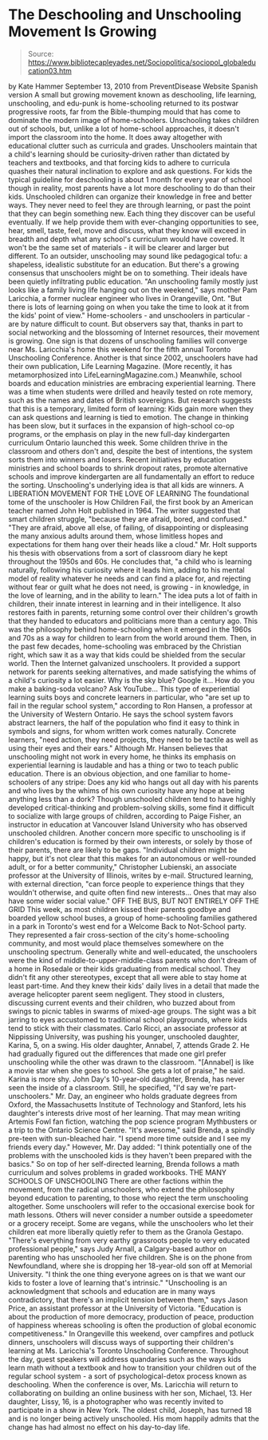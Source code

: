 # The Deschooling and Unschooling Movement Is Growing

> Source: https://www.bibliotecapleyades.net/Sociopolitica/sociopol_globaleducation03.htm

by Kate Hammer
September 13, 2010
from
PreventDisease Website
Spanish version
A small but growing movement known as
deschooling, life learning, unschooling, and edu-punk is
home-schooling returned to its postwar progressive roots, far from the
Bible-thumping mould that has come to dominate the modern image of home-schoolers.
Unschooling takes children out of schools, but, unlike a lot of home-school
approaches, it doesn't import the classroom into the home. It does away
altogether with educational clutter such as curricula and grades.
Unschoolers maintain that a child's learning should be curiosity-driven
rather than dictated by teachers and textbooks, and that forcing kids to
adhere to curricula quashes their natural inclination to explore and ask
questions.
For kids the typical guideline for deschooling is about 1 month for every
year of school though in reality, most parents have a lot more deschooling
to do than their kids.
Unschooled children can organize their knowledge in free and better ways.
They never need to feel they are through learning, or past the point that
they can begin something new.
Each thing they discover can be useful
eventually. If we help provide them with ever-changing opportunities to see,
hear, smell, taste, feel, move and discuss, what they know will exceed in
breadth and depth what any school's curriculum would have covered. It won't
be the same set of materials - it will be clearer and larger but different.
To an outsider, unschooling may sound like pedagogical tofu: a shapeless,
idealistic substitute for an education. But there's a growing consensus that
unschoolers might be on to something.
Their ideals have been quietly
infiltrating public education.
"An unschooling family mostly just looks
like a family living life
hanging out on the weekend," says mother Pam Laricchia, a former nuclear engineer who lives in Orangeville, Ont.
"But there is lots of learning going on when
you take the time to look at it from the kids' point of view."
Home-schoolers - and unschoolers in particular - are by nature difficult to count. But observers say that, thanks in part to
social networking and the blossoming of Internet resources, their movement
is growing.
One sign is that dozens of unschooling families will converge near Ms.
Laricchia's home this weekend for the fifth annual Toronto Unschooling
Conference. Another is that since 2002, unschoolers have had their own
publication, Life Learning Magazine. (More recently, it has metamorphosized
into
LifeLearningMagazine.com.)
Meanwhile, school boards and education ministries are embracing experiential
learning.
There was a time when students were drilled and heavily tested on rote
memory, such as the names and dates of British sovereigns. But research
suggests that this is a temporary, limited form of learning: Kids gain more
when they can ask questions and learning is tied to emotion.
The change in thinking has been slow, but it surfaces in the expansion of
high-school co-op programs, or the emphasis on play in the new full-day
kindergarten curriculum Ontario launched this week.
Some children thrive in the classroom and others don't and, despite the best
of intentions, the system sorts them into winners and losers.
Recent initiatives by education ministries and school boards to shrink
dropout rates, promote alternative schools and improve kindergarten are all
fundamentally an effort to reduce the sorting.
Unschooling's underlying idea is that all kids
are winners.
A LIBERATION MOVEMENT
FOR THE LOVE OF LEARNING
The foundational tome of the unschooler is
How Children Fail, the first book
by an American teacher named John Holt published in 1964.
The writer suggested that smart children
struggle,
"because they are afraid, bored, and confused."
"They are afraid, above all else, of
failing, of disappointing or displeasing the many anxious adults around
them, whose limitless hopes and expectations for them hang over their
heads like a cloud."
Mr. Holt supports his thesis with observations
from a sort of classroom diary he kept throughout the 1950s and 60s.
He concludes that,
"a child who is learning naturally,
following his curiosity where it leads him, adding to his mental model
of reality whatever he needs and can find a place for, and rejecting
without fear or guilt what he does not need, is growing - in knowledge,
in the love of learning, and in the ability to learn."
The idea puts a lot of faith in children, their
innate interest in learning and in their intelligence. It also restores
faith in parents, returning some control over their children's growth that
they handed to educators and politicians more than a century ago.
This was the philosophy behind home-schooling when it emerged in the 1960s
and 70s as a way for children to learn from the world around them. Then, in
the past few decades, home-schooling was embraced by the Christian right,
which saw it as a way that kids could be shielded from the secular world.
Then the Internet galvanized unschoolers. It provided a support network for
parents seeking alternatives, and made satisfying the whims of a child's
curiosity a lot easier.
Why is the sky blue? Google it... How do you make
a baking-soda volcano? Ask YouTube...
This type of experiential learning suits boys and concrete learners in
particular, who "are set up to fail in the regular school system," according
to Ron Hansen, a professor at the University of Western Ontario.
He says the school system favors abstract learners, the half of the
population who find it easy to think in symbols and signs, for whom written
work comes naturally.
Concrete learners,
"need action, they need projects, they need
to be tactile as well as using their eyes and their ears."
Although Mr. Hansen believes that unschooling
might not work in every home, he thinks its emphasis on experiential
learning is laudable and has a thing or two to teach public education.
There is an obvious objection, and one familiar to home-schoolers of any
stripe:
Does any kid who hangs out all day with his parents and who lives by
the whims of his own curiosity have any hope at being anything less than a
dork?
Though unschooled children tend to have highly developed critical-thinking
and problem-solving skills, some find it difficult to socialize with large
groups of children, according to Paige Fisher, an instructor in education at
Vancouver Island University who has observed unschooled children.
Another concern more specific to unschooling is if children's education is
formed by their own interests, or solely by those of their parents, there
are likely to be gaps.
"Individual children might be happy, but
it's not clear that this makes for an autonomous or well-rounded adult,
or for a better community," Christopher Lubienski, an associate
professor at the University of Illinois, writes by e-mail.
Structured learning, with external direction,
"can force people to experience things that
they wouldn't otherwise, and quite often find new interests... Ones that
may also have some wider social value."
OFF THE BUS, BUT NOT
ENTIRELY OFF THE GRID
This week, as most children kissed their parents goodbye and boarded yellow
school buses, a group of home-schooling families gathered in a park in
Toronto's west end for a Welcome Back to Not-School party.
They represented a fair cross-section of the city's home-schooling
community, and most would place themselves somewhere on the unschooling
spectrum.
Generally white and well-educated, the unschoolers were the kind of
middle-to-upper-middle-class parents who don't dream of a home in Rosedale
or their kids graduating from medical school.
They didn't fit any other stereotypes, except that all were able to stay
home at least part-time. And they knew their kids' daily lives in a detail
that made the average helicopter parent seem negligent.
They stood in clusters, discussing current events and their children, who
buzzed about from swings to picnic tables in swarms of mixed-age groups. The
sight was a bit jarring to eyes accustomed to traditional school
playgrounds, where kids tend to stick with their classmates.
Carlo Ricci, an associate professor at
Nippissing University, was pushing
his younger, unschooled daughter, Karina, 5, on a swing. His older daughter,
Annabel, 7, attends Grade 2.
He had gradually figured out the differences
that made one girl prefer unschooling while the other was drawn to the
classroom.
"[Annabel] is like a movie star when she
goes to school. She gets a lot of praise," he said.
Karina is more shy.
John Day's 10-year-old daughter, Brenda, has never seen the inside of a
classroom.
Still, he specified,
"I'd say we're part-unschoolers."
Mr. Day, an engineer who holds graduate degrees
from Oxford, the Massachusetts Institute of Technology and Stanford, lets
his daughter's interests drive most of her learning.
That may mean writing
Artemis Fowl
fan fiction, watching the pop science program Mythbusters or a
trip to the Ontario Science Centre.
"It's awesome," said Brenda, a spindly
pre-teen with sun-bleached hair. "I spend more time outside and I see my
friends every day."
However, Mr. Day added:
"I think potentially one of the problems
with the unschooled kids is they haven't been prepared with the basics."
So on top of her self-directed learning, Brenda
follows a math curriculum and solves problems in graded workbooks.
THE MANY SCHOOLS OF
UNSCHOOLING
There are other factions within the movement, from the radical unschoolers,
who extend the philosophy beyond education to parenting, to those who reject
the term unschooling altogether.
Some unschoolers will refer to the occasional exercise book for math
lessons. Others will never consider a number outside a speedometer or a
grocery receipt.
Some are vegans, while the unschoolers who let
their children eat more liberally quietly refer to them as the Granola
Gestapo.
"There's everything from very earthy
grassroots people to very educated professional people," says Judy
Arnall, a Calgary-based author on parenting who has unschooled her five
children. She is on the phone from Newfoundland, where she is dropping
her 18-year-old son off at Memorial University.
"I think the one thing everyone agrees on is that we want our kids to
foster a love of learning that's intrinsic."
"Unschooling is an acknowledgment that schools and education are in many
ways contradictory, that there's an implicit tension between them," says
Jason Price, an assistant professor at the University of Victoria.
"Education is about the production of more democracy, production of
peace, production of happiness whereas schooling is often the production
of global economic competitiveness."
In Orangeville this weekend, over campfires and
potluck dinners, unschoolers will discuss ways of supporting their
children's learning at Ms. Laricchia's Toronto Unschooling Conference.
Throughout the day, guest speakers will address quandaries such as the ways
kids learn math without a textbook and how to transition your children out
of the regular school system - a sort of psychological-detox process known
as deschooling.
When the conference is over, Ms. Laricchia will return to collaborating on
building an online business with her son, Michael, 13. Her daughter, Lissy,
16, is a photographer who was recently invited to participate in a show in
New York. The oldest child, Joseph, has turned 18 and is no longer being
actively unschooled.
His mom happily admits that the change has had
almost no effect on his day-to-day life.
